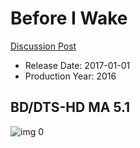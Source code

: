 # Before I Wake

[Discussion Post](https://www.avsforum.com/threads/bass-eq-for-filtered-movies.2995212/post-56893474)

* Release Date: 2017-01-01
* Production Year: 2016

## BD/DTS-HD MA 5.1

![img 0](https://i.imgur.com/ihnfQMQ.jpg)

